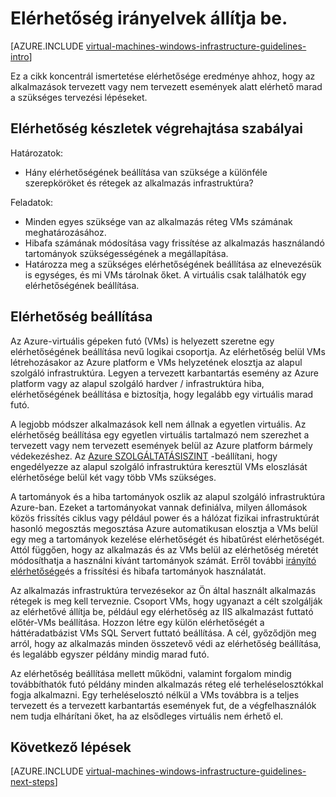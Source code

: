 <properties
    pageTitle="Elérhetőség irányelvek beállítása |} Microsoft Azure"
    description="Tudjon meg többet a fontos tervezéséhez és kivitelezéséhez alapelve Azure infrastruktúra-szolgáltatások elérhetősége beállítása üzembe helyezése."
    documentationCenter=""
    services="virtual-machines-windows"
    authors="iainfoulds"
    manager="timlt"
    editor=""
    tags="azure-resource-manager"/>

<tags
    ms.service="virtual-machines-windows"
    ms.workload="infrastructure-services"
    ms.tgt_pltfrm="vm-windows"
    ms.devlang="na"
    ms.topic="article"
    ms.date="09/08/2016"
    ms.author="iainfou"/>

# <a name="availability-sets-guidelines"></a>Elérhetőség irányelvek állítja be.

[AZURE.INCLUDE [virtual-machines-windows-infrastructure-guidelines-intro](../../includes/virtual-machines-windows-infrastructure-guidelines-intro.md)] 

Ez a cikk koncentrál ismertetése elérhetősége eredménye ahhoz, hogy az alkalmazások tervezett vagy nem tervezett események alatt elérhető marad a szükséges tervezési lépéseket.

## <a name="implementation-guidelines-for-availability-sets"></a>Elérhetőség készletek végrehajtása szabályai

Határozatok:

- Hány elérhetőségének beállítása van szüksége a különféle szerepköröket és rétegek az alkalmazás infrastruktúra?

Feladatok:

- Minden egyes szüksége van az alkalmazás réteg VMs számának meghatározásához.
- Hibafa számának módosítása vagy frissítése az alkalmazás használandó tartományok szükségességének a megállapítása.
- Határozza meg a szükséges elérhetőségének beállítása az elnevezésük is egységes, és mi VMs tárolnak őket. A virtuális csak találhatók egy elérhetőségének beállítása. 

## <a name="availability-sets"></a>Elérhetőség beállítása

Az Azure-virtuális gépeken futó (VMs) is helyezett szeretne egy elérhetőségének beállítása nevű logikai csoportja. Az elérhetőség belül VMs létrehozásakor az Azure platform e VMs helyzetének elosztja az alapul szolgáló infrastruktúra. Legyen a tervezett karbantartás esemény az Azure platform vagy az alapul szolgáló hardver / infrastruktúra hiba, elérhetőségének beállítása e biztosítja, hogy legalább egy virtuális marad futó.

A legjobb módszer alkalmazások kell nem állnak a egyetlen virtuális. Az elérhetőség beállítása egy egyetlen virtuális tartalmazó nem szerezhet a tervezett vagy nem tervezett események belül az Azure platform bármely védekezéshez. Az [Azure SZOLGÁLTATÁSISZINT](https://azure.microsoft.com/support/legal/sla/virtual-machines) -beállítani, hogy engedélyezze az alapul szolgáló infrastruktúra keresztül VMs eloszlását elérhetősége belül két vagy több VMs szükséges.

A tartományok és a hiba tartományok oszlik az alapul szolgáló infrastruktúra Azure-ban. Ezeket a tartományokat vannak definiálva, milyen állomások közös frissítés ciklus vagy például power és a hálózat fizikai infrastruktúrát hasonló megosztás megosztása Azure automatikusan elosztja a VMs belül egy meg a tartományok kezelése elérhetőségét és hibatűrést elérhetőségét. Attól függően, hogy az alkalmazás és az VMs belül az elérhetőség méretét módosíthatja a használni kívánt tartományok számát. Erről további [irányító elérhetősége](virtual-machines-windows-manage-availability.md)és a frissítési és hibafa tartományok használatát.

Az alkalmazás infrastruktúra tervezésekor az Ön által használt alkalmazás rétegek is meg kell terveznie. Csoport VMs, hogy ugyanazt a célt szolgálják az elérhetővé állítja be, például egy elérhetőség az IIS alkalmazást futtató előtér-VMs beállítása. Hozzon létre egy külön elérhetőségét a háttéradatbázist VMs SQL Servert futtató beállítása. A cél, győződjön meg arról, hogy az alkalmazás minden összetevő védi az elérhetőség beállítása, és legalább egyszer példány mindig marad futó.

Az elérhetőség beállítása mellett működni, valamint forgalom mindig továbbíthatók futó példány minden alkalmazás réteg elé terheléselosztókkal fogja alkalmazni. Egy terheléselosztó nélkül a VMs továbbra is a teljes tervezett és a tervezett karbantartás események fut, de a végfelhasználók nem tudja elhárítani őket, ha az elsődleges virtuális nem érhető el.


## <a name="next-steps"></a>Következő lépések
[AZURE.INCLUDE [virtual-machines-windows-infrastructure-guidelines-next-steps](../../includes/virtual-machines-windows-infrastructure-guidelines-next-steps.md)] 